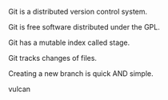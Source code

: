 Git is a distributed version control system.

Git is free software distributed under the GPL.

Git has a mutable index called stage.

Git tracks changes of files.

Creating a new branch is quick AND simple.

vulcan
